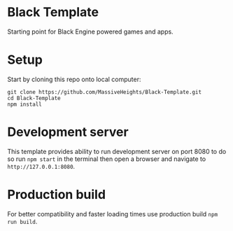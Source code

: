 # Black Template
Starting point for Black Engine powered games and apps.

# Setup
Start by cloning this repo onto local computer:
```
git clone https://github.com/MassiveHeights/Black-Template.git
cd Black-Template
npm install
```

# Development server
This template provides ability to run development server on port 8080 to do so run `npm start` in the terminal 
then open a browser and navigate to `http://127.0.0.1:8080`.

# Production build
For better compatibility and faster loading times use production build `npm run build`.


